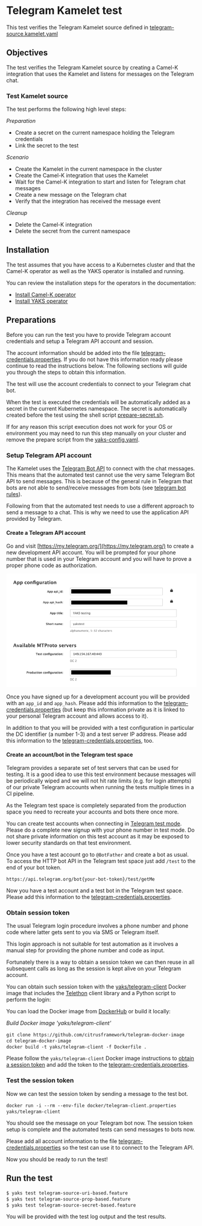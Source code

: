 # Telegram Kamelet test

This test verifies the Telegram Kamelet source defined in [telegram-source.kamelet.yaml](telegram-source.kamelet.yaml)

## Objectives

The test verifies the Telegram Kamelet source by creating a Camel-K integration that uses the Kamelet and listens for messages on the
Telegram chat.

### Test Kamelet source

The test performs the following high level steps:

*Preparation*
- Create a secret on the current namespace holding the Telegram credentials
- Link the secret to the test

*Scenario* 
- Create the Kamelet in the current namespace in the cluster
- Create the Camel-K integration that uses the Kamelet
- Wait for the Camel-K integration to start and listen for Telegram chat messages
- Create a new message on the Telegram chat
- Verify that the integration has received the message event

*Cleanup*
- Delete the Camel-K integration
- Delete the secret from the current namespace

## Installation

The test assumes that you have access to a Kubernetes cluster and that the Camel-K operator as well as the YAKS operator is installed
and running.

You can review the installation steps for the operators in the documentation:

- [Install Camel-K operator](https://camel.apache.org/camel-k/latest/installation/installation.html)
- [Install YAKS operator](https://github.com/citrusframework/yaks#installation)

## Preparations

Before you can run the test you have to provide Telegram account credentials and setup a Telegram API account and session.
 
The account information should be added into the file [telegram-credentials.properties](telegram-credentials.properties). If you do not have this
information ready please continue to read the instructions below. The following sections will guide you through the steps to obtain
this information. 

The test will use the account credentials to connect to your Telegram chat bot.

When the test is executed the credentials will be automatically added as a secret in the current Kubernetes namespace. The secret is automatically created before the test using
the shell script [prepare-secret.sh](prepare-secret.sh).

If for any reason this script execution does not work for your OS or environment you may need to run this step manually on your cluster and
remove the prepare script from the [yaks-config.yaml](yaks-config.yaml).

### Setup Telegram API account

The Kamelet uses the [Telegram Bot API](https://core.telegram.org/bots/api) to connect with the chat messages. This means that the automated test cannot use the very same Telegram Bot API to
send messages. This is because of the general rule in Telegram that bots are not able to send/receive messages from bots (see [telegram bot rules](https://core.telegram.org/bots/faq#what-messages-will-my-bot-get)).

Following from that the automated test needs to use a different approach to send a message to a chat. This is why we need to use the application API provided by Telegram.

#### Create a Telegram API account

Go and visit [https://my.telegram.org/](https://my.telegram.org/) to create a new development API account. You will be prompted for your phone number that
 is used in your Telegram account and you will have to prove a proper phone code as authorization.
 
![Telegram_API_account](Telegram_API_account.png)  
 
Once you have signed up for a development account you will be provided with an `app_id` and `app_hash`. Please add this information 
to the [telegram-credentials.properties](telegram-credentials.properties) (but keep this information private as it is linked to your personal Telegram account and allows access to it).
 
In addition to that you will be provided with a test configuration in particular the DC identifier (a number 1-3) and a test server IP address. 
Please add this information to the [telegram-credentials.properties](telegram-credentials.properties), too.
   
#### Create an account/bot in the Telegram test space

Telegram provides a separate set of test servers that can be used for testing. It is a good idea to use this test environment because messages will be
periodically wiped and we will not hit rate limits (e.g. for login attempts) of our private Telegram accounts when running the tests multiple times in a CI pipeline.

As the Telegram test space is completely separated from the production space you need to recreate your accounts and bots there once more. 

You can create test accounts when connecting in [Telegram test mode](https://web.telegram.org/?test=1).
Please do a complete new signup with your phone number in test mode. Do not share private information on this test account as it may be exposed to lower security standards on that test environment.

Once you have a test account go to `@BotFather` and create a bot as usual. To access the HTTP bot API in the Telegram test space just add `/test` to the end of your bot token.

```
https://api.telegram.org/bot{your-bot-token}/test/getMe
``` 

Now you have a test account and a test bot in the Telegram test space. Please add this information to the [telegram-credentials.properties](telegram-credentials.properties).

### Obtain session token

The usual Telegram login procedure involves a phone number and phone code where latter gets sent to you via SMS or Telegram itself. 

This login approach is not suitable for test automation as it involves a manual step for providing the phone number and code as input. 

Fortunately there is a way to obtain a session token we can then reuse in all subsequent calls as long as the session is kept alive on your Telegram account. 

You can obtain such session token with the [yaks/telegram-client](https://github.com/citrusframework/telegram-docker-image) Docker image that includes the
[Telethon](https://docs.telethon.dev/en/latest/) client library and a Python script to perform the login:

You can load the Docker image from [DockerHub](https://hub.docker.com/repository/docker/yaks/telegram-client) or build it locally:

_Build Docker image 'yaks/telegram-client'_
```shell script
git clone https://github.com/citrusframework/telegram-docker-image
cd telegram-docker-image
docker build -t yaks/telegram-client -f Dockerfile .
```

Please follow the `yaks/telegram-client` Docker image instructions to [obtain a session token](https://github.com/citrusframework/telegram-docker-image) and add the token 
to the [telegram-credentials.properties](telegram-credentials.properties).

### Test the session token

Now we can test the session token by sending a message to the test bot.

```shell script
docker run -i --rm --env-file docker/telegram-client.properties yaks/telegram-client
```

You should see the message on your Telegram bot now. The session token setup is complete and the automated tests
can send messages to bots now.

Please add all account information to the file [telegram-credentials.properties](telegram-credentials.properties) so the test
can use it to connect to the Telegram API.

Now you should be ready to run the test!

## Run the test

```shell script
$ yaks test telegram-source-uri-based.feature
$ yaks test telegram-source-prop-based.feature
$ yaks test telegram-source-secret-based.feature
```

You will be provided with the test log output and the test results.

